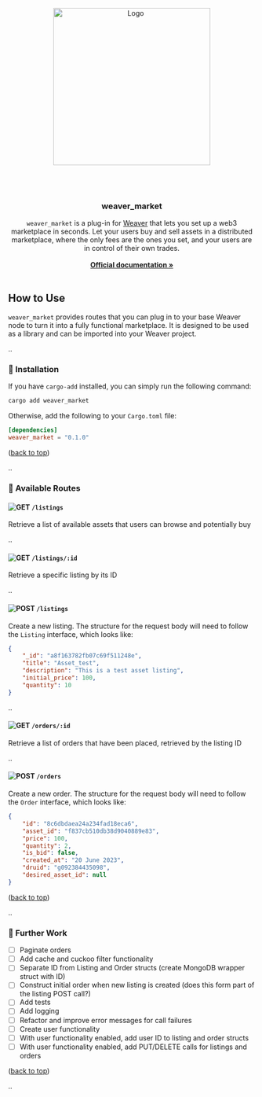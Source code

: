 <div id="top"></div>

<!-- PROJECT LOGO -->
<br />

<div align="center">
    <div style="height: 50px; width: 100%"></div>

  <a>
    <img src="https://github.com/ABlockOfficial/weaver_market/blob/main/assets/hero.svg" alt="Logo" width="320px">
  </a>

  <div style="height: 50px; width: 100%"></div>

  <h3>weaver_market</h3>

  <!-- <div>
  <img src="https://img.shields.io/github/actions/workflow/status/Zenotta/Intercom/codeql-analysis.yml?branch=main" alt="Pipeline Status" />
    <img src="https://img.shields.io/github/package-json/v/Zenotta/Intercom" />
  </div> -->

  <p align="center">
    <code>weaver_market</code> is a plug-in for <a href="https://github.com/ABlockOfficial/Weaver">Weaver</a> that lets you set up a web3 marketplace in seconds. Let your users buy and sell assets in a distributed marketplace, where the only fees are the ones you set, and your users are in control of their own trades.
    <br />
    <br />
    <a href="https://a-block.io"><strong>Official documentation »</strong></a>
    <br />
    <br />
  </p>
</div>

<!-- GETTING STARTED -->

## How to Use

`weaver_market` provides routes that you can plug in to your base Weaver node to turn it into a fully functional marketplace. It is designed to be used as a library and can be imported into your Weaver project.

..

### 🔧 Installation

If you have `cargo-add` installed, you can simply run the following command:

```sh
cargo add weaver_market
```

Otherwise, add the following to your `Cargo.toml` file:

```toml
[dependencies]
weaver_market = "0.1.0"
```

<p align="left">(<a href="#top">back to top</a>)</p>

..

### 🔌 Available Routes

#### **<img src="https://img.shields.io/badge/GET-2176FF" alt="GET"/> `/listings`**
Retrieve a list of available assets that users can browse and potentially buy

..

#### **<img src="https://img.shields.io/badge/GET-2176FF" alt="GET"/> `/listings/:id`**
Retrieve a specific listing by its ID

..

#### **<img src="https://img.shields.io/badge/POST-07BEB8" alt="POST"/> `/listings`**
Create a new listing. The structure for the request body will need to follow the `Listing` interface, which looks like:

```json
{
    "_id": "a8f163782fb07c69f511248e",
    "title": "Asset_test",
    "description": "This is a test asset listing",
    "initial_price": 100,
    "quantity": 10
}
```

..

#### **<img src="https://img.shields.io/badge/GET-2176FF" alt="GET"/> `/orders/:id`**
Retrieve a list of orders that have been placed, retrieved by the listing ID

..

#### **<img src="https://img.shields.io/badge/POST-07BEB8" alt="POST"/> `/orders`**
Create a new order. The structure for the request body will need to follow the `Order` interface, which looks like:

```json
{
    "id": "8c6dbdaea24a234fad18eca6",
    "asset_id": "f837cb510db38d9040889e83",
    "price": 100,
    "quantity": 2,
    "is_bid": false,
    "created_at": "20 June 2023",
    "druid": "g092384435098",
    "desired_asset_id": null
}
```

<p align="left">(<a href="#top">back to top</a>)</p>

..

### 🚧 Further Work

- [ ] Paginate orders
- [ ] Add cache and cuckoo filter functionality
- [ ] Separate ID from Listing and Order structs (create MongoDB wrapper struct with ID)
- [ ] Construct initial order when new listing is created (does this form part of the listing POST call?)
- [ ] Add tests
- [ ] Add logging
- [ ] Refactor and improve error messages for call failures
- [ ] Create user functionality
- [ ] With user functionality enabled, add user ID to listing and order structs
- [ ] With user functionality enabled, add PUT/DELETE calls for listings and orders

<p align="left">(<a href="#top">back to top</a>)</p>

..